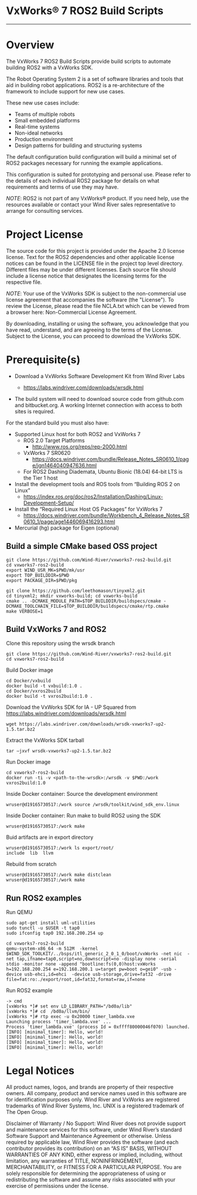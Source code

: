 VxWorks® 7 ROS2 Build Scripts
===
---

# Overview

The VxWorks 7 ROS2 Build Scripts provide build scripts to automate building
ROS2 with a VxWorks SDK.

The Robot Operating System 2 is a set of software libraries and tools that
aid in building robot applications. ROS2 is a re-architecture of the
framework to include support for new use cases.

These new use cases include:
* Teams of multiple robots
* Small embedded platforms
* Real-time systems
* Non-ideal networks
* Production environment
* Design patterns for building and structuring systems


The default configuration build configuration will build a minimal set of
ROS2 packages necessary for running the example applications.

This configuration is suited for prototyping and personal
use.  Please refer to the details of each individual ROS2 package for details
on what requirements and terms of use they may have.

*NOTE*: ROS2 is not part of any VxWorks® product. If you need help,
use the resources available or contact your Wind River sales representative
to arrange for consulting services.

# Project License

The source code for this project is provided under the Apache 2.0 license license.
Text for the ROS2 dependencies and other applicable license notices can be found in
the LICENSE file in the project top level directory. Different
files may be under different licenses. Each source file should include a
license notice that designates the licensing terms for the respective file.

*NOTE*: Your use of the VxWorks SDK is subject to the non-commercial use
license agreement that accompanies the software (the "License"). To review
the License, please read the file NCLA.txt which can be viewed from a
browser here: Non-Commercial License Agreement.

By downloading, installing or using the software, you acknowledge that you
have read, understand, and are agreeing to the terms of the License.
Subject to the License, you can proceed to download the VxWorks SDK.

# Prerequisite(s)

* Download a VxWorks Software Development Kit from Wind River Labs
   * https://labs.windriver.com/downloads/wrsdk.html

* The build system will need to download source code from github.com and bitbucket.org.  A
  working Internet connection with access to both sites is required.

For the standard build you must also have:

* Supported Linux host for both ROS2 and VxWorks 7
   * ROS 2.0 Target Platforms
      * http://www.ros.org/reps/rep-2000.html
   * VxWorks 7 SR0620
      * https://docs.windriver.com/bundle/Release_Notes_SR0610_1/page/jgn1464040947636.html
   * For ROS2 Dashing Diademata, Ubuntu Bionic (18.04) 64-bit LTS is the Tier 1 host
* Install the development tools and ROS tools from “Building ROS 2 on Linux”
   * https://index.ros.org/doc/ros2/Installation/Dashing/Linux-Development-Setup/
* Install the “Required Linux Host OS Packages”  for VxWorks 7
   * https://docs.windriver.com/bundle/Workbench_4_Release_Notes_SR0610_1/page/age1446069416293.html
* Mercurial (hg) package for Eigen (optional)

## Build a simple CMake based OSS project

```
git clone https://github.com/Wind-River/vxworks7-ros2-build.git
cd vxworks7-ros2-build
export WIND_USR_MK=$PWD/mk/usr
export TOP_BUILDDIR=$PWD
export PACKAGE_DIR=$PWD/pkg

git clone https://github.com/leethomason/tinyxml2.git
cd tinyxml2; mkdir vxworks-build; cd vxworks-build
cmake .. -DCMAKE_MODULE_PATH=$TOP_BUILDDIR/buildspecs/cmake -DCMAKE_TOOLCHAIN_FILE=$TOP_BUILDDIR/buildspecs/cmake/rtp.cmake
make VERBOSE=1
```

## Build VxWorks 7 and ROS2

Clone this repository using the wrsdk branch
```
git clone https://github.com/Wind-River/vxworks7-ros2-build.git
cd vxworks7-ros2-build
```

Build Docker image
```
cd Docker/vxbuild
docker build -t vxbuild:1.0 .
cd Docker/vxros2build
docker build -t vxros2build:1.0 .
```

Download the VxWorks SDK for IA - UP Squared from https://labs.windriver.com/downloads/wrsdk.html
```
wget https://labs.windriver.com/downloads/wrsdk-vxworks7-up2-1.5.tar.bz2
```

Extract the VxWorks SDK tarball
```
tar –jxvf wrsdk-vxworks7-up2-1.5.tar.bz2
```

Run Docker image
```
cd vxworks7-ros2-build
docker run -ti -v <path-to-the-wrsdk>:/wrsdk -v $PWD:/work vxros2build:1.0
```

Inside Docker container: Source the development environment
```
wruser@d19165730517:/work source /wrsdk/toolkit/wind_sdk_env.linux
```

Inside Docker container: Run make to build ROS2 using the SDK
```
wruser@d19165730517:/work make
```

Buid artifacts are in export directory
```
wruser@d19165730517:/work ls export/root/
include  lib  llvm
```

Rebuild from scratch
```
wruser@d19165730517:/work make distclean
wruser@d19165730517:/work make
```

## Run ROS2 examples

Run QEMU
```
sudo apt-get install uml-utilities
sudo tunctl -u $USER -t tap0
sudo ifconfig tap0 192.168.200.254 up

cd vxworks7-ros2-build
qemu-system-x86_64 -m 512M  -kernel $WIND_SDK_TOOLKIT/../bsps/itl_generic_2_0_1_0/boot/vxWorks -net nic  -net tap,ifname=tap0,script=no,downscript=no -display none -serial stdio -monitor none -append "bootline:fs(0,0)host:vxWorks h=192.168.200.254 e=192.168.200.1 u=target pw=boot o=gei0" -usb -device usb-ehci,id=ehci  -device usb-storage,drive=fat32 -drive file=fat:ro:./export/root,id=fat32,format=raw,if=none
```

Run ROS2 example
```
-> cmd
[vxWorks *]# set env LD_LIBRARY_PATH="/bd0a/lib"
[vxWorks *]# cd  /bd0a/llvm/bin/
[vxWorks *]# rtp exec -u 0x20000 timer_lambda.vxe
Launching process 'timer_lambda.vxe' ...
Process 'timer_lambda.vxe' (process Id = 0xffff80000046f070) launched.
[INFO] [minimal_timer]: Hello, world!
[INFO] [minimal_timer]: Hello, world!
[INFO] [minimal_timer]: Hello, world!
[INFO] [minimal_timer]: Hello, world!
```

# Legal Notices

All product names, logos, and brands are property of their respective owners. All company,
product and service names used in this software are for identification purposes only.
Wind River and VxWorks are registered trademarks of Wind River Systems, Inc. UNIX is a
registered trademark of The Open Group.

Disclaimer of Warranty / No Support: Wind River does not provide support
and maintenance services for this software, under Wind River’s standard
Software Support and Maintenance Agreement or otherwise. Unless required
by applicable law, Wind River provides the software (and each contributor
provides its contribution) on an “AS IS” BASIS, WITHOUT WARRANTIES OF ANY
KIND, either express or implied, including, without limitation, any warranties
of TITLE, NONINFRINGEMENT, MERCHANTABILITY, or FITNESS FOR A PARTICULAR
PURPOSE. You are solely responsible for determining the appropriateness of
using or redistributing the software and assume any risks associated with
your exercise of permissions under the license.

